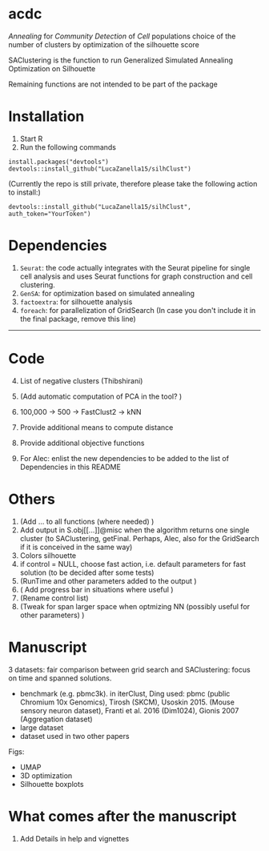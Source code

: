# acdc

*Annealing* for *Community* *Detection* of *Cell* populations
choice of the number of clusters by optimization of the silhouette score

SAClustering is the function to run Generalized Simulated Annealing Optimization on Silhouette

Remaining functions are not intended to be part of the package



# Installation 
1. Start R
2. Run the following commands
```
install.packages("devtools")
devtools::install_github("LucaZanella15/silhClust")
```
(Currently the repo is still private, therefore please take the following action to install:)
```
devtools::install_github("LucaZanella15/silhClust", auth_token="YourToken")
```


# Dependencies
1. `Seurat`: the code actually integrates with the Seurat pipeline for single cell analysis and uses Seurat functions for graph construction and cell clustering. 
2. `GenSA`: for optimization based on simulated annealing
3. `factoextra`: for silhouette analysis
4. `foreach`: for parallelization of GridSearch (In case you don't include it in the final package, remove this line)


--------------------------------------------------------------------------------------------------

# Code

4. List of negative clusters (Thibshirani)
5. (Add automatic computation of PCA in the tool? )
7. 100,000 -> 500 -> FastClust2 -> kNN 
8. Provide additional means to compute distance
9. Provide additional objective functions

10. For Alec: enlist the new dependencies to be added to the list of Dependencies in this README 



# Others
1. (Add ... to all functions (where needed) )
2. Add output in S.obj[[...]]@misc when the algorithm returns one single cluster (to SAClustering, getFinal. Perhaps, Alec, also for the GridSearch if it is conceived in the same way)
3. Colors silhouette
4. if control = NULL, choose fast action, i.e. default parameters for fast solution (to be decided after some tests) 
5. (RunTime and other parameters added to the output )
6. ( Add progress bar in situations where useful )
7. (Rename control list)
8. (Tweak for span larger space when optmizing NN (possibly useful for other parameters) ) 






# Manuscript
3 datasets: fair comparison between grid search and SAClustering: focus on time and spanned solutions.
  - benchmark (e.g. pbmc3k). in iterClust, Ding used: pbmc (public Chromium 10x Genomics), Tirosh (SKCM), Usoskin 2015. (Mouse sensory neuron dataset), Franti et al. 2016 (Dim1024), Gionis 2007 (Aggregation dataset)
  - large dataset
  - dataset used in two other papers
  
  Figs:
  - UMAP 
  - 3D optimization 
  - Silhouette boxplots




# What comes after the manuscript
1. Add Details in help and vignettes






